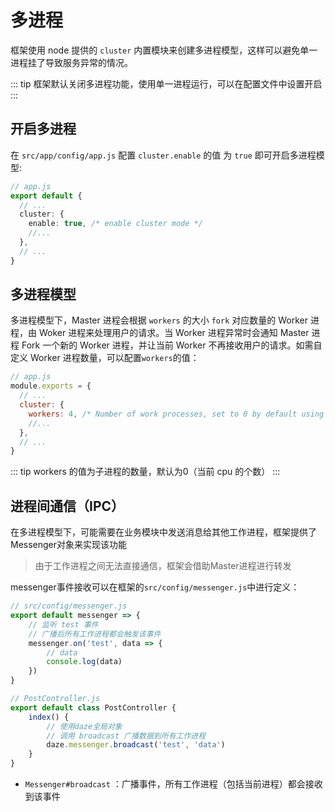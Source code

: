 # 多进程

框架使用 node 提供的 `cluster` 内置模块来创建多进程模型，这样可以避免单一进程挂了导致服务异常的情况。

::: tip
框架默认关闭多进程功能，使用单一进程运行，可以在配置文件中设置开启
:::

## 开启多进程
在 `src/app/config/app.js` 配置 `cluster.enable` 的值 为 `true` 即可开启多进程模型:

```ts
// app.js
export default {
  // ...
  cluster: {
    enable: true, /* enable cluster mode */
    //...
  },
  // ...
}
```

## 多进程模型

多进程模型下，Master 进程会根据 `workers` 的大小 `fork` 对应数量的 Worker 进程，由 Woker 进程来处理用户的请求。当 Worker 进程异常时会通知 Master 进程 Fork 一个新的 Worker 进程，并让当前 Worker 不再接收用户的请求。如需自定义 Worker 进程数量，可以配置`workers`的值：

```js
// app.js
module.exports = {
  // ...
  cluster: {
    workers: 4, /* Number of work processes, set to 0 by default using CPU cores */
    //...
  },
  // ...
}
```
::: tip
workers 的值为子进程的数量，默认为0（当前 cpu 的个数）
:::

## 进程间通信（IPC）

在多进程模型下，可能需要在业务模块中发送消息给其他工作进程，框架提供了Messenger对象来实现该功能

> 由于工作进程之间无法直接通信，框架会借助Master进程进行转发

messenger事件接收可以在框架的`src/config/messenger.js`中进行定义：

```ts
// src/config/messenger.js
export default messenger => {
    // 监听 test 事件
    // 广播后所有工作进程都会触发该事件
    messenger.on('test', data => {
        // data
        console.log(data)
    })
}

// PostController.js
export default class PostController {
    index() {
        // 使用daze全局对象
        // 调用 broadcast 广播数据到所有工作进程
        daze.messenger.broadcast('test', 'data')
    }
}
```

- `Messenger#broadcast` ：广播事件，所有工作进程（包括当前进程）都会接收到该事件

  